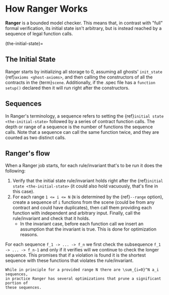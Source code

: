 # How Ranger Works

**Ranger** is a bounded model checker. This means that, in contrast with "full"
formal verification, its initial state isn't arbitrary, but is instead reached
by a sequence of legal function calls.

(the-initial-state)=
## The Initial State

Ranger starts by initializing all storage to 0, assuming all ghosts'
`init_state` {ref}`axioms <ghost-axioms>`, and then calling the constructors
of all the contracts in the {term}`scene`. Additionally, if the .spec file has a
`function setup()` declared then it will run right after the constructors.

## Sequences

In Ranger's terminology, a sequence refers to setting the
{ref}`initial state <the-initial-state>` followed by a series of contract
function calls. The depth or range of a sequence is the number of functions the
sequence calls. Note that a sequence can call the same function twice, and they
are counted as two distinct calls.

## Ranger's flow

When a Ranger job starts, for each rule/invariant that's to be run it does the
following:

1. Verify that the initial state rule/invariant holds right after the
{ref}`initial state <the-initial-state>` (it could also hold vacuously, that's
fine in this case).
2. For each range `1 <= i <= N` (`N` is determined by the {ref}`--range`
option), create a sequence of `i` functions from the scene (could be from any
contract and could have duplicates), then call them providing each function with
independent and arbitrary input. Finally, call the rule/invariant and check that
it holds.
    * In the invariant case, before each function call we insert an assumption
    that the invariant is true. This is done for optimization reasons.

For each sequence `f_1 -> ... -> f_n` we first check the subsequence
`f_1 -> ... -> f_n-1` and only if it verifies will we continue to check the
longer sequence. This promises that if a violation is found it is the shortest
sequence with these functions that violates the rule/invariant.

```{note}
While in principle for a provided range N there are \sum_{i=0}^N a_i sequences,
in practice Ranger has several optimizations that prune a significant portion of
these sequences.
```
